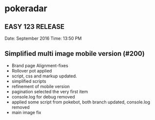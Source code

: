 # pokeradar





## EASY 123 RELEASE 

Date: September 2016
Time: 13:50 PM

## Simplified multi image mobile version (#200)
* Brand page Alignment-fixes
* Rollover pot applied
* script, css and markup updated. 
* simplified scripts
* refinement of mobile version
* pagination selected the very first item
* console.log for debug removed
* applied some script from pokebot, both branch updated, console.log removed
* main image fix
